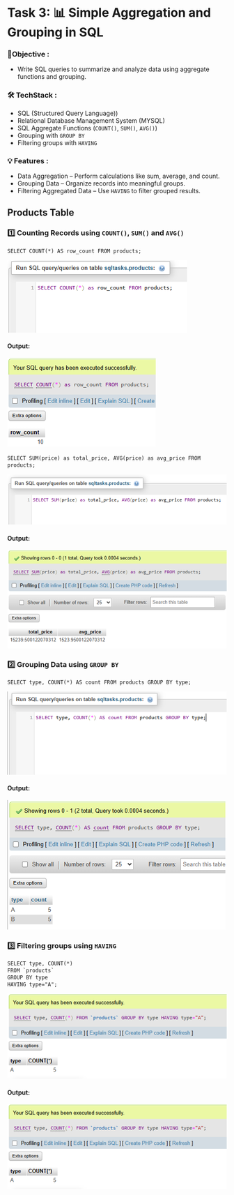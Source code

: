 
# Task 3: 📊 Simple Aggregation and Grouping in SQL

### 🎯Objective :

- Write SQL queries to summarize and analyze data using aggregate functions and grouping.


###  🛠️ TechStack :

- SQL (Structured Query Language))
- Relational Database Management System (MYSQL)
- SQL Aggregate Functions (`COUNT()`, `SUM()`, `AVG()`)
- Grouping with `GROUP BY`
- Filtering groups with `HAVING`

### 💡 Features :

- Data Aggregation – Perform calculations like sum, average, and count.  
- Grouping Data – Organize records into meaningful groups.   
- Filtering Aggregated Data – Use `HAVING` to filter grouped results.
 

## Products Table 

### 1️⃣ Counting Records using `COUNT()`, `SUM()` and `AVG()`

```
SELECT COUNT(*) AS row_count FROM products;
```
![View 1](./images/image1.png)

#### Output: 

![View 2](./images/image2.png)

```
SELECT SUM(price) as total_price, AVG(price) as avg_price FROM products;
```
![View 3](./images/image3.png)

#### Output: 

![View 4](./images/image4.png)


### 2️⃣ Grouping Data using `GROUP BY`

```
SELECT type, COUNT(*) AS count FROM products GROUP BY type;
```
![View 5](./images/image5.png)

#### Output:

![View 6](./images/image6.png)


### 3️⃣  Filtering groups using `HAVING`

```
SELECT type, COUNT(*) 
FROM `products` 
GROUP BY type 
HAVING type="A";
```
![View 7](./images/image7.png)

#### Output:

![View 8](./images/image8.png)
